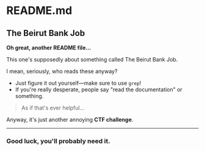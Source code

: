 # README.md

## The Beirut Bank Job

**Oh great, another README file...**

This one's supposedly about something called The Beirut Bank Job.

I mean, seriously, who reads these anyway?

- Just figure it out yourself—make sure to use `grep`!
- If you're really desperate, people say "read the documentation" or something.

> As if that's ever helpful...

Anyway, it's just another annoying **CTF challenge**.

---

### Good luck, you'll probably need it.